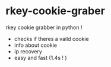 # rkey-cookie-graber
rkey cookie grabber in python !
- checks if theres a vaild cookie
- info about cookie
- ip recovery 
- easy and fast (1.4s ! )
